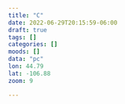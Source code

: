 ```yaml
---
title: "C"
date: 2022-06-29T20:15:59-06:00
draft: true
tags: []
categories: []
moods: []
data: "pc" 
lon: 44.79
lat: -106.88
zoom: 9

---
```


